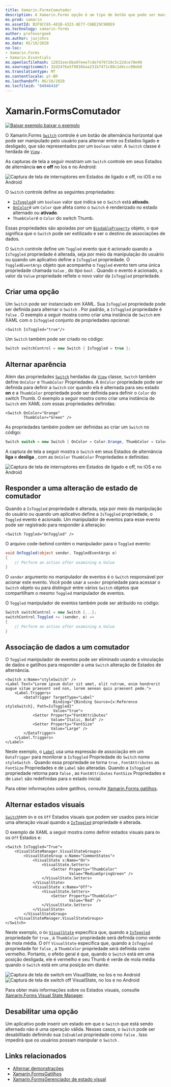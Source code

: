 ```yaml
---
title: Xamarin.FormsComutador
description: A Xamarin.Forms opção é um tipo de botão que pode ser manipulado pelo usuário para alternar entre os Estados ligado e desligado. Este artigo explica como usar a classe switch para exibir um elemento de interface do usuário de alternância.
ms.prod: xamarin
ms.assetId: B2F9CC65-481B-4323-8E77-C6BE29C90DE9
ms.technology: xamarin-forms
author: profexorgeek
ms.author: jusjohns
ms.date: 05/19/2020
no-loc:
- Xamarin.Forms
- Xamarin.Essentials
ms.openlocfilehash: 12831eec6ba97eee7cde7479729c5c22dce78e90
ms.sourcegitcommit: 32d2476a5f9016baa231b7471c88c1d4ccc08eb8
ms.translationtype: MT
ms.contentlocale: pt-BR
ms.lasthandoff: 06/18/2020
ms.locfileid: "84946410"
---
```

# <a name="xamarinforms-switch"></a>Xamarin.FormsComutador

[![Baixar exemplo ](~/media/shared/download.png) baixar o exemplo](https://docs.microsoft.com/samples/xamarin/xamarin-forms-samples/userinterface-switchdemos/)

O Xamarin.Forms [`Switch`](xref:Xamarin.Forms.Switch) controle é um botão de alternância horizontal que pode ser manipulado pelo usuário para alternar entre os Estados ligado e desligado, que são representados por um `boolean` valor. A `Switch` classe é herdada de [`View`](xref:Xamarin.Forms.View) .

As capturas de tela a seguir mostram um `Switch` controle em seus Estados de alternância **on** e **off** no Ios e no Android:

![Captura de tela de interruptores em Estados de ligado e off, no iOS e no Android](switch-images/switch-states-default.png "Comutadores no iOS e no Android")

O `Switch` controle define as seguintes propriedades:

- [`IsToggled`](xref:Xamarin.Forms.Switch.IsToggled)é um `boolean` valor que indica se o `Switch` está **ativado**.
- [`OnColor`](xref:Xamarin.Forms.Switch.OnColor)é um `Color` que afeta como o `Switch` é renderizado no estado alternado ou **ativado**.
- `ThumbColor`é o `Color` do switch Thumb.

Essas propriedades são apoiadas por um [`BindableProperty`](xref:Xamarin.Forms.BindableProperty) objeto, o que significa que o `Switch` pode ser estilizado e ser o destino de associações de dados.

O `Switch` controle define um `Toggled` evento que é acionado quando a `IsToggled` propriedade é alterada, seja por meio da manipulação do usuário ou quando um aplicativo define a `IsToggled` propriedade. O `ToggledEventArgs` objeto que acompanha o `Toggled` evento tem uma única propriedade chamada `Value` , do tipo `bool` . Quando o evento é acionado, o valor da `Value` propriedade reflete o novo valor da `IsToggled` propriedade.

## <a name="create-a-switch"></a>Criar uma opção

Um `Switch` pode ser instanciado em XAML. Sua `IsToggled` propriedade pode ser definida para alternar o `Switch` . Por padrão, a `IsToggled` propriedade é `false` . O exemplo a seguir mostra como criar uma instância de `Switch` em XAML com o `IsToggled` conjunto de propriedades opcional:

```xaml
<Switch IsToggled="true"/>
```

Um `Switch` também pode ser criado no código:

```csharp
Switch switchControl = new Switch { IsToggled = true };
```

## <a name="switch-appearance"></a>Alternar aparência

Além das propriedades [`Switch`](xref:Xamarin.Forms.Switch) herdadas da [`View`](xref:Xamarin.Forms.View) classe, `Switch` também define `OnColor` e `ThumbColor` Propriedades. A `OnColor` propriedade pode ser definida para definir a `Switch` cor quando ela é alternada para seu estado **on** e a `ThumbColor` propriedade pode ser definida para definir o `Color` do switch Thumb. O exemplo a seguir mostra como criar uma instância de `Switch` em XAML com essas propriedades definidas:

```xaml
<Switch OnColor="Orange"
        ThumbColor="Green" />
```

As propriedades também podem ser definidas ao criar um `Switch` no código:

```csharp
Switch switch = new Switch { OnColor = Color.Orange, ThumbColor = Color.Green };
```

A captura de tela a seguir mostra o `Switch` em seus Estados de alternância **liga** e **desliga** , com as `OnColor` `ThumbColor` Propriedades e definidas:

![Captura de tela de interruptores em Estados de ligado e off, no iOS e no Android](switch-images/switch-states-colors.png "Comutadores no iOS e no Android")

## <a name="respond-to-a-switch-state-change"></a>Responder a uma alteração de estado de comutador

Quando a `IsToggled` propriedade é alterada, seja por meio da manipulação do usuário ou quando um aplicativo define a `IsToggled` propriedade, o `Toggled` evento é acionado. Um manipulador de eventos para esse evento pode ser registrado para responder à alteração:

```xaml
<Switch Toggled="OnToggled" />
```

O arquivo code-behind contém o manipulador para o `Toggled` evento:

```csharp
void OnToggled(object sender, ToggledEventArgs e)
{
    // Perform an action after examining e.Value
}
```

O `sender` argumento no manipulador de eventos é o `Switch` responsável por acionar este evento. Você pode usar a `sender` propriedade para acessar o `Switch` objeto ou para distinguir entre vários `Switch` objetos que compartilham o mesmo `Toggled` manipulador de eventos.

O `Toggled` manipulador de eventos também pode ser atribuído no código:

```csharp
Switch switchControl = new Switch {...};
switchControl.Toggled += (sender, e) =>
{
    // Perform an action after examining e.Value
}
```

## <a name="data-bind-a-switch"></a>Associação de dados a um comutador

O `Toggled` manipulador de eventos pode ser eliminado usando a vinculação de dados e gatilhos para responder a uma `Switch` alteração de Estados de alternância.

```xaml
<Switch x:Name="styleSwitch" />
<Label Text="Lorem ipsum dolor sit amet, elit rutrum, enim hendrerit augue vitae praesent sed non, lorem aenean quis praesent pede.">
    <Label.Triggers>
        <DataTrigger TargetType="Label"
                     Binding="{Binding Source={x:Reference styleSwitch}, Path=IsToggled}"
                     Value="true">
            <Setter Property="FontAttributes"
                    Value="Italic, Bold" />
            <Setter Property="FontSize"
                    Value="Large" />
        </DataTrigger>
    </Label.Triggers>
</Label>
```

Neste exemplo, o [`Label`](xref:Xamarin.Forms.Label) usa uma expressão de associação em um `DataTrigger` para monitorar a `IsToggled` Propriedade do `Switch` nome `styleSwitch` . Quando essa propriedade se torna `true` , `FontAttributes` as `FontSize` Propriedades e de `Label` são alteradas. Quando a `IsToggled` propriedade retorna para `false` , as `FontAttributes` `FontSize` Propriedades e de `Label` são redefinidas para o estado inicial.

Para obter informações sobre gatilhos, consulte [ Xamarin.Forms gatilhos](~/xamarin-forms/app-fundamentals/triggers.md).

## <a name="switch-visual-states"></a>Alternar estados visuais

[`Switch`](xref:Xamarin.Forms.Switch)tem `On` e os `Off` Estados visuais que podem ser usados para iniciar uma alteração visual quando a [`IsToggled`](xref:Xamarin.Forms.Switch.IsToggled) propriedade é alterada.

O exemplo de XAML a seguir mostra como definir estados visuais para `On` os `Off` Estados e:

```xaml
<Switch IsToggled="True">
    <VisualStateManager.VisualStateGroups>
        <VisualStateGroup x:Name="CommonStates">
            <VisualState x:Name="On">
                <VisualState.Setters>
                    <Setter Property="ThumbColor"
                            Value="MediumSpringGreen" />
                </VisualState.Setters>
            </VisualState>
            <VisualState x:Name="Off">
                <VisualState.Setters>
                    <Setter Property="ThumbColor"
                            Value="Red" />
                </VisualState.Setters>
            </VisualState>
        </VisualStateGroup>
    </VisualStateManager.VisualStateGroups>
</Switch>
```

Neste exemplo, o `On` [`VisualState`](xref:Xamarin.Forms.VisualState) especifica que, quando a [`IsToggled`](xref:Xamarin.Forms.Switch.IsToggled) propriedade for `true` , a `ThumbColor` propriedade será definida como verde de mola média. O `Off` `VisualState` especifica que, quando a `IsToggled` propriedade for `false` , a `ThumbColor` propriedade será definida como vermelho. Portanto, o efeito geral é que, quando o `Switch` está em uma posição desligada, ele é vermelho e seu Thumb é verde de mola média quando o `Switch` está em uma posição em diante:

![Captura de tela de switch em VisualState, no Ios e no Android](switch-images/on-visualstate.png "Alternar em VisualState") 
 ![Captura de tela de switch off VisualState, no Ios e no Android](switch-images/off-visualstate.png "Desligar VisualState")

Para obter mais informações sobre os Estados visuais, consulte [ Xamarin.Forms Visual State Manager](~/xamarin-forms/user-interface/visual-state-manager.md).

## <a name="disable-a-switch"></a>Desabilitar uma opção

Um aplicativo pode inserir um estado em que o `Switch` que está sendo alternado não é uma operação válida. Nesses casos, o `Switch` pode ser desabilitado definindo sua `IsEnabled` propriedade como `false` . Isso impedirá que os usuários possam manipular o `Switch` .

## <a name="related-links"></a>Links relacionados

- [Alternar demonstrações](https://docs.microsoft.com/samples/xamarin/xamarin-forms-samples/userinterface-switchdemos/)
- [Xamarin.FormsGatilhos](~/xamarin-forms/app-fundamentals/triggers.md)
- [Xamarin.FormsGerenciador de estado visual](~/xamarin-forms/user-interface/visual-state-manager.md)

